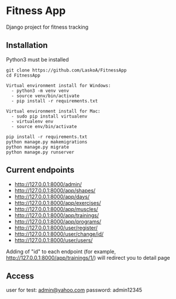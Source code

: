 # Fitness App

Django project for fitness tracking


## Installation

Python3 must be installed

```shell
git clone https://github.com/LaskoA/FitnessApp
cd FitnessApp

Virtual environment install for Windows:
  - python3 -m venv venv
  - source venv/bin/activate
  - pip install -r requirements.txt
  
Virtual environment install for Mac:
  - sudo pip install virtualenv
  - virtualenv env
  - source env/bin/activate

pip install -r requirements.txt  
python manage.py makemigrations
python manage.py migrate
python manage.py runserver
```

## Current endpoints

- http://127.0.0.1:8000/admin/
- http://127.0.0.1:8000/app/shapes/
- http://127.0.0.1:8000/app/days/
- http://127.0.0.1:8000/app/exercises/
- http://127.0.0.1:8000/app/muscles/
- http://127.0.0.1:8000/app/trainings/
- http://127.0.0.1:8000/app/programs/
- http://127.0.0.1:8000/user/register/
- http://127.0.0.1:8000/user/change/id/
- http://127.0.0.1:8000/user/users/

Adding of "id" to each endpoint (for example, http://127.0.0.1:8000/app/trainings/1/) will redirect you to detail page

## Access

user for test: admin@yahoo.com
password: admin12345
